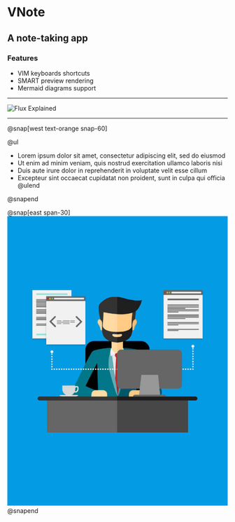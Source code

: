 # VNote 

A note-taking app
---

### Features

- VIM keyboards shortcuts
- SMART preview rendering
- Mermaid diagrams support

---

![Flux Explained](https://raw.githubusercontent.com/tamlok/vnote/master/screenshots/vnote.png)

---
@snap[west text-orange snap-60]

@ul[](false)
- Lorem ipsum dolor sit amet, consectetur adipiscing elit, sed do eiusmod
- Ut enim ad minim veniam, quis nostrud exercitation ullamco laboris nisi
- Duis aute irure dolor in reprehenderit in voluptate velit esse cillum
- Excepteur sint occaecat cupidatat non proident, sunt in culpa qui officia
@ulend

@snapend


@snap[east span-30]
![DEVELOPER](template/img/developer.jpg)
@snapend

